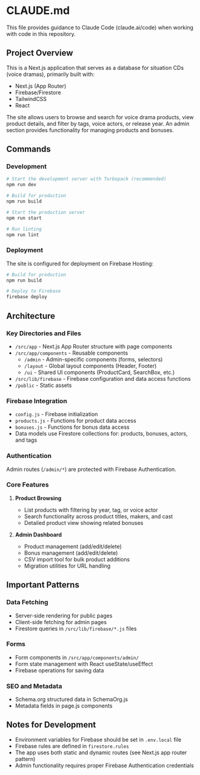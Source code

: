 # CLAUDE.md

This file provides guidance to Claude Code (claude.ai/code) when working with code in this repository.

## Project Overview

This is a Next.js application that serves as a database for situation CDs (voice dramas), primarily built with:

- Next.js (App Router)
- Firebase/Firestore
- TailwindCSS
- React

The site allows users to browse and search for voice drama products, view product details, and filter by tags, voice actors, or release year. An admin section provides functionality for managing products and bonuses.

## Commands

### Development

```bash
# Start the development server with Turbopack (recommended)
npm run dev

# Build for production
npm run build

# Start the production server
npm run start

# Run linting
npm run lint
```

### Deployment

The site is configured for deployment on Firebase Hosting:

```bash
# Build for production
npm run build

# Deploy to Firebase
firebase deploy
```

## Architecture

### Key Directories and Files

- `/src/app` - Next.js App Router structure with page components
- `/src/app/components` - Reusable components
  - `/admin` - Admin-specific components (forms, selectors)
  - `/layout` - Global layout components (Header, Footer)
  - `/ui` - Shared UI components (ProductCard, SearchBox, etc.)
- `/src/lib/firebase` - Firebase configuration and data access functions
- `/public` - Static assets

### Firebase Integration

- `config.js` - Firebase initialization
- `products.js` - Functions for product data access
- `bonuses.js` - Functions for bonus data access
- Data models use Firestore collections for: products, bonuses, actors, and tags

### Authentication

Admin routes (`/admin/*`) are protected with Firebase Authentication.

### Core Features

1. **Product Browsing**
   - List products with filtering by year, tag, or voice actor
   - Search functionality across product titles, makers, and cast
   - Detailed product view showing related bonuses

2. **Admin Dashboard**
   - Product management (add/edit/delete)
   - Bonus management (add/edit/delete)
   - CSV import tool for bulk product additions
   - Migration utilities for URL handling

## Important Patterns

### Data Fetching

- Server-side rendering for public pages
- Client-side fetching for admin pages
- Firestore queries in `/src/lib/firebase/*.js` files

### Forms

- Form components in `/src/app/components/admin/`
- Form state management with React useState/useEffect
- Firebase operations for saving data

### SEO and Metadata

- Schema.org structured data in SchemaOrg.js
- Metadata fields in page.js components

## Notes for Development

- Environment variables for Firebase should be set in `.env.local` file
- Firebase rules are defined in `firestore.rules`
- The app uses both static and dynamic routes (see Next.js app router pattern)
- Admin functionality requires proper Firebase Authentication credentials